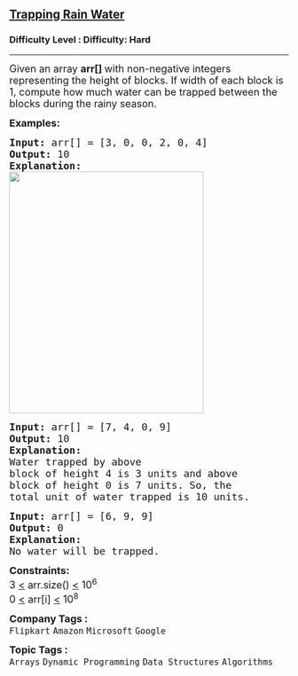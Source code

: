 <h2><a href="https://www.geeksforgeeks.org/problems/trapping-rain-water-1587115621/1?page=1&status=unsolved,attempted&sortBy=submissions">Trapping Rain Water</a></h2><h3>Difficulty Level : Difficulty: Hard</h3><hr><div class="problems_problem_content__Xm_eO"><p><span style="font-size: 18px;">Given an array <strong>arr[] </strong>with non-negative integers representing the height of blocks. If width of each block is 1, compute how much water can be trapped between the blocks during the rainy season.&nbsp;</span></p>
<p><span style="font-size: 18px;"><strong>Examples:</strong></span></p>
<pre><span style="font-size: 18px;"><strong>Input: </strong>arr[] = [3, 0, 0, 2, 0, 4]
<strong>Output: </strong>10<strong>
Explanation: 
</strong></span><img style="height: 436px; width: 350px;" src="https://media.geeksforgeeks.org/img-practice/PROD/addEditProblem/701211/Web/Other/186b43ba-eeec-4d9e-b0f8-dea91ef026e0_1685086818.png" alt="">
</pre>
<pre><span style="font-size: 18px;"><strong>Input: </strong>arr[] = [7, 4, 0, 9]
<strong>Output: </strong>10<strong>
Explanation:
</strong>Water trapped by above 
block of height 4 is 3 units and above 
block of height 0 is 7 units. So, the 
total unit of water trapped is 10 units.</span>
</pre>
<pre><span style="font-size: 18px;"><strong>Input: </strong>arr[] = [6, 9, 9]
<strong>Output: </strong>0<strong>
Explanation:
</strong>No water will be trapped.</span></pre>
<p><span style="font-size: 18px;"><strong>Constraints:</strong><br>3 <u>&lt;</u> arr.size() <u>&lt;</u>&nbsp;10<sup>6</sup><br>0 <u>&lt;</u> arr[i] <u>&lt;</u>&nbsp;10<sup>8</sup></span></p></div><p><span style=font-size:18px><strong>Company Tags : </strong><br><code>Flipkart</code>&nbsp;<code>Amazon</code>&nbsp;<code>Microsoft</code>&nbsp;<code>Google</code>&nbsp;<br><p><span style=font-size:18px><strong>Topic Tags : </strong><br><code>Arrays</code>&nbsp;<code>Dynamic Programming</code>&nbsp;<code>Data Structures</code>&nbsp;<code>Algorithms</code>&nbsp;